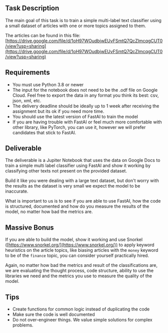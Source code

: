 ## Task Description

The main goal of this task is to train a simple multi-label text classifier using a small dataset of articles with one or more topics assigned to them.

The articles can be found in this file: [https://drive.google.com/file/d/1oH97WOudbjwEUvFSmtQ7QcZlmcqgCUT0/view?usp=sharing](https://drive.google.com/file/d/1oH97WOudbjwEUvFSmtQ7QcZlmcqgCUT0/view?usp=sharing)

## Requirements

- You must use Python 3.8 or newer
- The input for the notebook does not need to be the .odf file on Google Cloud. Feel free to export the data in any format you think its best: csv, json, xml, etc.
- The delivery deadline should be ideally up to 1 week after receiving the assignment but its ok if you need more time.
- You should use the latest version of FastAI to train the model
- If you are having trouble with FastAI or feel much more comfortable with other library, like PyTorch, you can use it, however we will prefer candidates that stick to FastAI.

## Deliverable

The deliverable is a Jupiter Notebook that uses the data on Google Docs to train a simple multi label classifier using FastAI and show it working by classifying other texts not present on the provided dataset.

Build it like you were dealing with a large text dataset, but don't worry with the results as the dataset is very small we expect the model to be inaccurate.

What is important to us is to see if you are able to use FastAI, how the code is structured, documented and how do you measure the results of the model, no matter how bad the metrics are.

## Massive Bonus

If you are able to build the model, show it working and use Snorkel  ([https://www.snorkel.org/](https://www.snorkel.org/)) to apply keyword heuristics on the article topics, like biasing articles with the `money` keyword to be of the `finance` topic, you can consider yourself practically hired. 

Again, no matter how bad the metrics and result of the classifications are, we are evaluating the thought process, code structure, ability to use the libraries we need and the metrics you use to measure the quality of the model.

## Tips

- Create functions for common logic instead of duplicating the code
- Make sure the code is well documented
- Do not over-engineer things. We value simple solutions for complex problems.